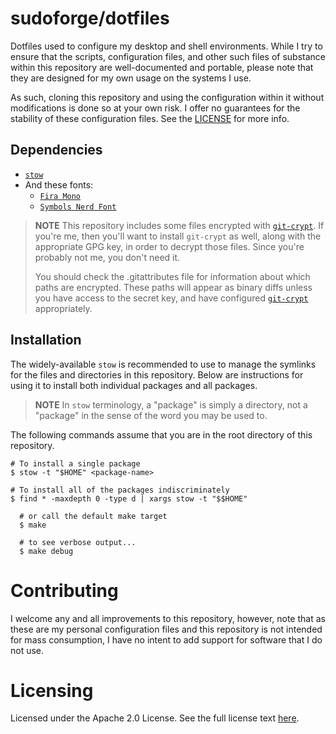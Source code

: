 # sudoforge/dotfiles

Dotfiles used to configure my desktop and shell environments. While I try to
ensure that the scripts, configuration files, and other such files of substance
within this repository are well-documented and portable, please note that they
are designed for my own usage on the systems I use.

As such, cloning this repository and using the configuration within it without
modifications is done so at your own risk. I offer no guarantees for the
stability of these configuration files. See the [LICENSE](LICENSE) for more
info.

## Dependencies

- [`stow`][stow]
- And these fonts:
  - [`Fira Mono`][fira-mono]
  - [`Symbols Nerd Font`][symbols-nerd-font]

> **NOTE**
> This repository includes some files encrypted with [`git-crypt`][git-crypt].
> If you're me, then you'll want to install `git-crypt` as well, along with the
> appropriate GPG key, in order to decrypt those files. Since you're probably
> not me, you don't need it.
>
> You should check the .gitattributes file for information about which paths are
> encrypted. These paths will appear as binary diffs unless you have access to the
> secret key, and have configured [`git-crypt`][git-crypt] appropriately.

[stow]: https://www.gnu.org/software/stow/ "GNU Stow"
[fira-mono]: https://fonts.google.com/specimen/Fira+Mono
[symbols-nerd-font]: https://github.com/ryanoasis/nerd-fonts
[git-crypt]: https://github.com/agwa/git-crypt "AGWA/git-crypt"

## Installation

The widely-available `stow` is recommended to use to manage the symlinks for the
files and directories in this repository. Below are instructions for using it to
install both individual packages and all packages.

> **NOTE**
> In `stow` terminology, a "package" is simply a directory, not a "package" in
> the sense of the word you may be used to.

The following commands assume that you are in the root directory of this
repository.

```
# To install a single package
$ stow -t "$HOME" <package-name>

# To install all of the packages indiscriminately
$ find * -maxdepth 0 -type d | xargs stow -t "$$HOME"

  # or call the default make target
  $ make

  # to see verbose output...
  $ make debug

```

# Contributing

I welcome any and all improvements to this repository, however, note that as
these are my personal configuration files and this repository is not intended
for mass consumption, I have no intent to add support for software that I do not
use.

# Licensing

Licensed under the Apache 2.0 License. See the full license text
[here](LICENSE).
